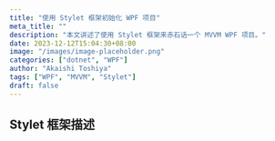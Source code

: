 ```yaml
---
title: "使用 Stylet 框架初始化 WPF 项目"
meta_title: ""
description: "本文讲述了使用 Stylet 框架来赤石话一个 MVVM WPF 项目。"
date: 2023-12-12T15:04:30+08:00
image: "/images/image-placeholder.png"
categories: ["dotnet", "WPF"]
author: "Akaishi Toshiya"
tags: ["WPF", "MVVM", "Stylet"]
draft: false
---
```


## Stylet 框架描述

